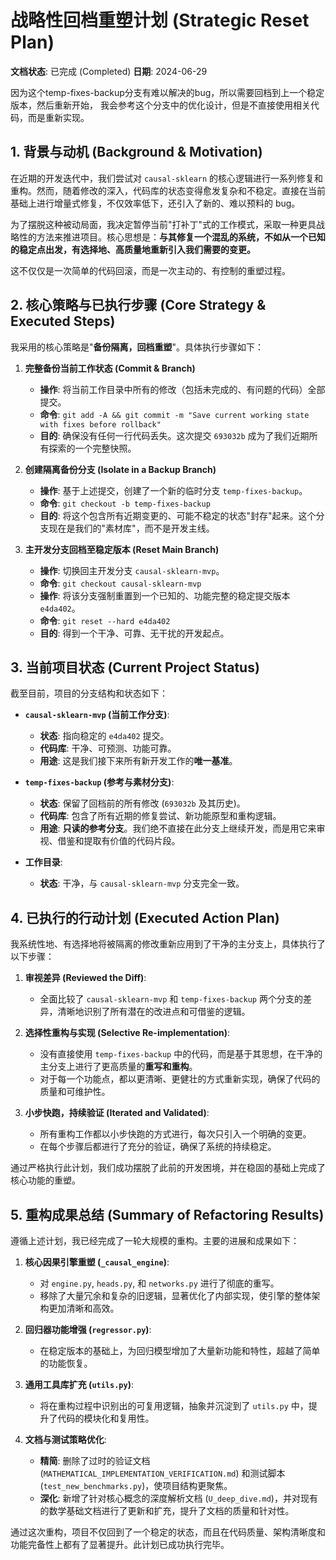 # 战略性回档重塑计划 (Strategic Reset Plan)

**文档状态**: 已完成 (Completed)
**日期**: 2024-06-29

因为这个temp-fixes-backup分支有难以解决的bug，所以需要回档到上一个稳定版本，然后重新开始， 我会参考这个分支中的优化设计，但是不直接使用相关代码，而是重新实现。


## 1. 背景与动机 (Background & Motivation)

在近期的开发迭代中，我们尝试对 `causal-sklearn` 的核心逻辑进行一系列修复和重构。然而，随着修改的深入，代码库的状态变得愈发复杂和不稳定。直接在当前基础上进行增量式修复，不仅效率低下，还引入了新的、难以预料的 bug。

为了摆脱这种被动局面，我决定暂停当前"打补丁"式的工作模式，采取一种更具战略性的方法来推进项目。核心思想是：**与其修复一个混乱的系统，不如从一个已知的稳定点出发，有选择地、高质量地重新引入我们需要的变更。**

这不仅仅是一次简单的代码回滚，而是一次主动的、有控制的重塑过程。

## 2. 核心策略与已执行步骤 (Core Strategy & Executed Steps)

我采用的核心策略是"**备份隔离，回档重塑**"。具体执行步骤如下：

1.  **完整备份当前工作状态 (Commit & Branch)**
    *   **操作**: 将当前工作目录中所有的修改（包括未完成的、有问题的代码）全部提交。
    *   **命令**: `git add -A && git commit -m "Save current working state with fixes before rollback"`
    *   **目的**: 确保没有任何一行代码丢失。这次提交 `693032b` 成为了我们近期所有探索的一个完整快照。

2.  **创建隔离备份分支 (Isolate in a Backup Branch)**
    *   **操作**: 基于上述提交，创建了一个新的临时分支 `temp-fixes-backup`。
    *   **命令**: `git checkout -b temp-fixes-backup`
    *   **目的**: 将这个包含所有近期变更的、可能不稳定的状态"封存"起来。这个分支现在是我们的"素材库"，而不是开发主线。

3.  **主开发分支回档至稳定版本 (Reset Main Branch)**
    *   **操作**: 切换回主开发分支 `causal-sklearn-mvp`。
    *   **命令**: `git checkout causal-sklearn-mvp`
    *   **操作**: 将该分支强制重置到一个已知的、功能完整的稳定提交版本 `e4da402`。
    *   **命令**: `git reset --hard e4da402`
    *   **目的**: 得到一个干净、可靠、无干扰的开发起点。

## 3. 当前项目状态 (Current Project Status)

截至目前，项目的分支结构和状态如下：

*   **`causal-sklearn-mvp` (当前工作分支)**:
    *   **状态**: 指向稳定的 `e4da402` 提交。
    *   **代码库**: 干净、可预测、功能可靠。
    *   **用途**: 这是我们接下来所有新开发工作的**唯一基准**。

*   **`temp-fixes-backup` (参考与素材分支)**:
    *   **状态**: 保留了回档前的所有修改 (`693032b` 及其历史)。
    *   **代码库**: 包含了所有近期的修复尝试、新功能原型和重构逻辑。
    *   **用途**: **只读的参考分支**。我们绝不直接在此分支上继续开发，而是用它来审视、借鉴和提取有价值的代码片段。

*   **工作目录**:
    *   **状态**: 干净，与 `causal-sklearn-mvp` 分支完全一致。

## 4. 已执行的行动计划 (Executed Action Plan)

我系统性地、有选择地将被隔离的修改重新应用到了干净的主分支上，具体执行了以下步骤：

1.  **审视差异 (Reviewed the Diff)**:
    *   全面比较了 `causal-sklearn-mvp` 和 `temp-fixes-backup` 两个分支的差异，清晰地识别了所有潜在的改进点和可借鉴的逻辑。

2.  **选择性重构与实现 (Selective Re-implementation)**:
    *   没有直接使用 `temp-fixes-backup` 中的代码，而是基于其思想，在干净的主分支上进行了更高质量的**重写和重构**。
    *   对于每一个功能点，都以更清晰、更健壮的方式重新实现，确保了代码的质量和可维护性。

3.  **小步快跑，持续验证 (Iterated and Validated)**:
    *   所有重构工作都以小步快跑的方式进行，每次只引入一个明确的变更。
    *   在每个步骤后都进行了充分的验证，确保了系统的持续稳定。

通过严格执行此计划，我们成功摆脱了此前的开发困境，并在稳固的基础上完成了核心功能的重塑。

## 5. 重构成果总结 (Summary of Refactoring Results)

遵循上述计划，我已经完成了一轮大规模的重构。主要的进展和成果如下：

1.  **核心因果引擎重塑 (`_causal_engine`)**:
    *   对 `engine.py`, `heads.py`, 和 `networks.py` 进行了彻底的重写。
    *   移除了大量冗余和复杂的旧逻辑，显著优化了内部实现，使引擎的整体架构更加清晰和高效。

2.  **回归器功能增强 (`regressor.py`)**:
    *   在稳定版本的基础上，为回归模型增加了大量新功能和特性，超越了简单的功能恢复。

3.  **通用工具库扩充 (`utils.py`)**:
    *   将在重构过程中识别出的可复用逻辑，抽象并沉淀到了 `utils.py` 中，提升了代码的模块化和复用性。

4.  **文档与测试策略优化**:
    *   **精简**: 删除了过时的验证文档 (`MATHEMATICAL_IMPLEMENTATION_VERIFICATION.md`) 和测试脚本 (`test_new_benchmarks.py`)，使项目结构更聚焦。
    *   **深化**: 新增了针对核心概念的深度解析文档 (`U_deep_dive.md`)，并对现有的数学基础文档进行了更新和扩充，提升了文档的质量和针对性。

通过这次重构，项目不仅回到了一个稳定的状态，而且在代码质量、架构清晰度和功能完备性上都有了显著提升。此计划已成功执行完毕。 
